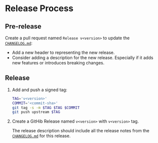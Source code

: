 # Release Process

## Pre-release

Create a pull request named `Release v<version>` to update the [`CHANGELOG.md`](CHANGELOG.md):

- Add a new header to representing the new release.
- Consider adding a description for the new release.
  Especially if it adds new features or introduces breaking changes.

## Release  

1. Add and push a signed tag:

   ```sh
   TAG='v<version>'
   COMMIT='<commit-sha>'
   git tag -s -m $TAG $TAG $COMMIT
   git push upstream $TAG
   ```

1. Create a GitHib Release named `v<version>` with `v<version>` tag.

   The release description should include all the release notes
   from the [`CHANGELOG.md`](CHANGELOG.md) for this release.
